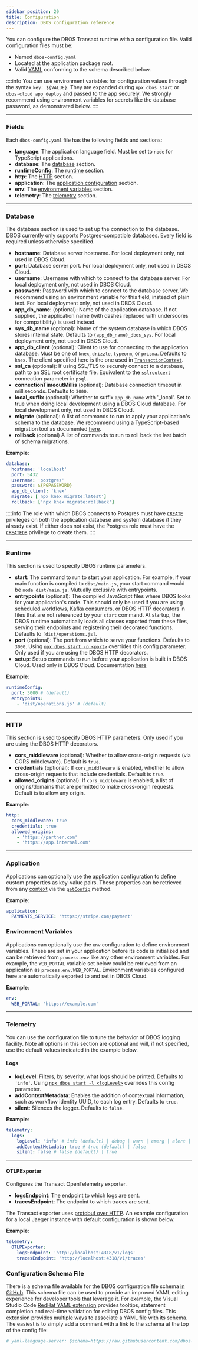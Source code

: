 ```yaml
---
sidebar_position: 20
title: Configuration
description: DBOS configuration reference
---
```


You can configure the DBOS Transact runtime with a configuration file.
Valid configuration files must be:
- Named `dbos-config.yaml`
- Located at the application package root.
- Valid [YAML](https://yaml.org/) conforming to the schema described below.

::::info
You can use environment variables for configuration values through the syntax `key: ${VALUE}`. They are expanded during `npx dbos start` or `dbos-cloud app deploy` and passed to the app securely. We strongly recommend using environment variables for secrets like the database password, as demonstrated below. 
::::

---

### Fields

Each `dbos-config.yaml` file has the following fields and sections:

- **language**: The application language field. Must be set to `node` for TypeScript applications.
- **database**: The [database](#database) section.
- **runtimeConfig**: The [runtime](#runtime) section.
- **http**: The [HTTP](#http) section.
- **application**: The [application configuration](#application) section.
- **env**: The [environment variables](#environment-variables) section.
- **telemetry**: The [telemetry](#telemetry) section.

---

### Database

The database section is used to set up the connection to the database.
DBOS currently only supports Postgres-compatible databases.
Every field is required unless otherwise specified.

- **hostname**: Database server hostname. For local deployment only, not used in DBOS Cloud.
- **port**: Database server port. For local deployment only, not used in DBOS Cloud.
- **username**: Username with which to connect to the database server. For local deployment only, not used in DBOS Cloud.
- **password**: Password with which to connect to the database server.  We recommend using an environment variable for this field, instead of plain text. For local deployment only, not used in DBOS Cloud.
- **app_db_name**: (optional): Name of the application database. If not supplied, the application name (with dashes replaced with underscores for compatibility) is used instead.
- **sys_db_name** (optional): Name of the system database in which DBOS stores internal state. Defaults to `{app_db_name}_dbos_sys`.  For local deployment only, not used in DBOS Cloud.
- **app_db_client** (optional): Client to use for connecting to the application database. Must be one of `knex`, `drizzle`, `typeorm`, or `prisma`.  Defaults to `knex`.  The client specified here is the one used in [`TransactionContext`](../reference/transactapi/oldapi/contexts#transactioncontextt).
- **ssl_ca** (optional): If using SSL/TLS to securely connect to a database, path to an SSL root certificate file.  Equivalent to the [`sslrootcert`](https://www.postgresql.org/docs/current/libpq-ssl.html) connection parameter in `psql`.
- **connectionTimeoutMillis** (optional): Database connection timeout in milliseconds. Defaults to `3000`.
- **local_suffix** (optional): Whether to suffix `app_db_name` with '_local'. Set to true when doing local development using a DBOS Cloud database. For local development only, not used in DBOS Cloud.
- **migrate** (optional): A list of commands to run to apply your application's schema to the database. We recommend using a TypeScript-based migration tool as documented [here](../tutorials/transaction-tutorial.md#schema-management).
- **rollback** (optional) A list of commands to run to roll back the last batch of schema migrations.

**Example**:

```yaml
database:
  hostname: 'localhost'
  port: 5432
  username: 'postgres'
  password: ${PGPASSWORD}
  app_db_client: 'knex'
  migrate: ['npx knex migrate:latest']
  rollback: ['npx knex migrate:rollback']
```

::::info
The role with which DBOS connects to Postgres must have [`CREATE`](https://www.postgresql.org/docs/current/ddl-priv.html#DDL-PRIV-CREATE) privileges on both the application database and system database if they already exist.
If either does not exist, the Postgres role must have the [`CREATEDB`](https://www.postgresql.org/docs/current/sql-createdatabase.html) privilege to create them.
::::

---

### Runtime

This section is used to specify DBOS runtime parameters.

- **start**: The command to run to start your application. For example, if your main function is compiled to `dist/main.js`, your start command would be `node dist/main.js`. Mutually exclusive with entrypoints.
- **entrypoints** (optional): The compiled JavaScript files where DBOS looks for your application's code.  This should only be used if you are using [scheduled workflows](./transactapi/dbos-class.md#scheduled-workflows), [Kafka consumers](../tutorials/requestsandevents/kafka-integration.md), or DBOS HTTP decorators in files that are not referenced by your `start` command.  At startup, the DBOS runtime automatically loads all classes exported from these files, serving their endpoints and registering their decorated functions.  Defaults to `[dist/operations.js]`.
- **port** (optional): The port from which to serve your functions. Defaults to `3000`. Using [`npx dbos start -p <port>`](./tools/cli#npx-dbos-start) overrides this config parameter. Only used if you are using the DBOS HTTP decorators.
- **setup**: Setup commands to run before your application is built in DBOS Cloud. Used only in DBOS Cloud. Documentation [here](../../cloud-tutorials/application-management.md#customizing-microvm-setup)

**Example**:

```yaml
runtimeConfig:
  port: 3000 # (default)
  entrypoints:
    - 'dist/operations.js' # (default)
```
---

### HTTP

This section is used to specify DBOS HTTP parameters. Only used if you are using the DBOS HTTP decorators.

- **cors_middleware** (optional): Whether to allow cross-origin requests (via CORS middleware).  Default is `true`.
- **credentials** (optional): If `cors_middleware` is enabled, whether to allow cross-origin requests that include credentials.  Default is `true`.
- **allowed_origins** (optional): If `cors_middleware` is enabled, a list of origins/domains that are permitted to make cross-origin requests.  Default is to allow any origin.

**Example**:

```yaml
http:
  cors_middleware: true
  credentials: true
  allowed_origins:
    - 'https://partner.com'
    - 'https://app.internal.com'
```
---

### Application

Applications can optionally use the application configuration to define custom properties as key-value pairs.
These properties can be retrieved from any [context](./transactapi/oldapi/contexts) via the [`getConfig`](./transactapi/oldapi/contexts#ctxtgetconfig) method.

**Example**:
```yaml
application:
  PAYMENTS_SERVICE: 'https://stripe.com/payment'
```

### Environment Variables

Applications can optionally use the `env` configuration to define environment variables.
These are set in your application before its code is initialized and can be retrieved from `process.env` like any other environment variables.
For example, the `WEB_PORTAL` variable set below could be retrieved from an application as `process.env.WEB_PORTAL`.
Environment variables configured here are automatically exported to and set in DBOS Cloud.

**Example**:
```yaml
env:
  WEB_PORTAL: 'https://example.com'
```

---

### Telemetry

You can use the configuration file to tune the behavior of DBOS logging facility.
Note all options in this section are optional and will, if not specified, use the default values indicated in the example below.

#### Logs
- **logLevel**: Filters, by severity, what logs should be printed. Defaults to `'info'`. Using [`npx dbos start -l <logLevel>`](./tools/cli#npx-dbos-start) overrides this config parameter.
- **addContextMetadata**: Enables the addition of contextual information, such as workflow identity UUID, to each log entry. Defaults to `true`.
- **silent**: Silences the logger. Defaults to `false`.

**Example**:

```yaml
telemetry:
  logs:
    logLevel: 'info' # info (default) | debug | warn | emerg | alert | crit | error
    addContextMetadata: true # true (default) | false
    silent: false # false (default) | true
```

---

#### OTLPExporter
Configures the Transact OpenTelemetry exporter.
- **logsEndpoint**: The endpoint to which logs are sent.
- **tracesEndpoint**: The endpoint to which traces are sent.

The Transact exporter uses [protobuf over HTTP](https://www.npmjs.com/package/@opentelemetry/exporter-trace-otlp-proto). An example configuration for a local Jaeger instance with default configuration is shown below.

**Example**:

```yaml
telemetry:
  OTLPExporter:
    logsEndpoint: 'http://localhost:4318/v1/logs'
    tracesEndpoint: 'http://localhost:4318/v1/traces'
```

### Configuration Schema File

There is a schema file available for the DBOS configuration file schema [in GitHub](https://raw.githubusercontent.com/dbos-inc/dbos-ts/main/dbos-config.schema.json).
This schema file can be used to provide an improved YAML editing experience for developer tools that leverage it.
For example, the Visual Studio Code [RedHat YAML extension](https://marketplace.visualstudio.com/items?itemName=redhat.vscode-yaml) provides tooltips, statement completion and real-time validation for editing DBOS config files.
This extension provides [multiple ways](https://github.com/redhat-developer/vscode-yaml#associating-schemas) to associate a YAML file with its schema.
The easiest is to simply add a comment with a link to the schema at the top of the config file:

```yaml
# yaml-language-server: $schema=https://raw.githubusercontent.com/dbos-inc/dbos-ts/main/dbos-config.schema.json
```

